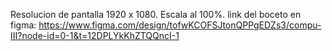 Resolucion de pantalla 1920 x 1080. Escala al 100%.
link del boceto en figma: https://www.figma.com/design/tofwKCOFSJtonQPPgEDZs3/compu-III?node-id=0-1&t=12DPLYkKhZTQQncI-1 